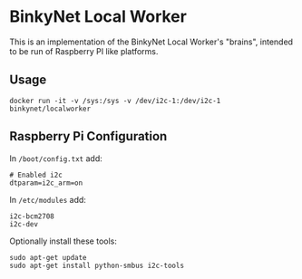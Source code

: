# BinkyNet Local Worker 

This is an implementation of the BinkyNet Local Worker's "brains", intended to be
run of Raspberry PI like platforms.

## Usage 

```
docker run -it -v /sys:/sys -v /dev/i2c-1:/dev/i2c-1 binkynet/localworker 
```

## Raspberry Pi Configuration 

In `/boot/config.txt` add:

```
# Enabled i2c
dtparam=i2c_arm=on
```

In `/etc/modules` add:

```
i2c-bcm2708
i2c-dev
```

Optionally install these tools:

```
sudo apt-get update
sudo apt-get install python-smbus i2c-tools
```
